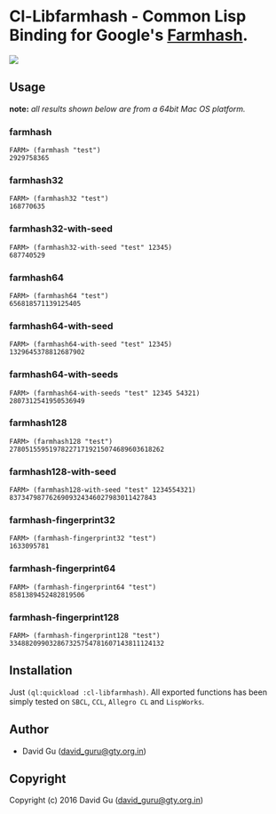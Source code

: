 # Cl-Libfarmhash - Common Lisp Binding for Google's [Farmhash](https://github.com/google/farmhash).

<a href="http://quickdocs.org/cl-libfarmhash"><img src="http://quickdocs.org/badge/cl-libfarmhash.svg" /></a>

## Usage

**note:** _all results shown below are from a 64bit Mac OS platform._

### farmhash

```common-lisp
FARM> (farmhash "test")
2929758365
```

### farmhash32

```common-lisp
FARM> (farmhash32 "test")
168770635
```

### farmhash32-with-seed

```common-lisp
FARM> (farmhash32-with-seed "test" 12345)
687740529
```

### farmhash64

```common-lisp
FARM> (farmhash64 "test")
656818571139125405
```

### farmhash64-with-seed

```common-lisp
FARM> (farmhash64-with-seed "test" 12345)
1329645378812687902
```

### farmhash64-with-seeds

```common-lisp
FARM> (farmhash64-with-seeds "test" 12345 54321)
2807312541950536949
```

### farmhash128

```common-lisp
FARM> (farmhash128 "test")
278051559519782271719215074689603618262
```

### farmhash128-with-seed

```common-lisp
FARM> (farmhash128-with-seed "test" 1234554321)
8373479877626909324346027983011427843
```

### farmhash-fingerprint32

```common-lisp
FARM> (farmhash-fingerprint32 "test")
1633095781
```

### farmhash-fingerprint64

```common-lisp
FARM> (farmhash-fingerprint64 "test")
8581389452482819506
```

### farmhash-fingerprint128

```common-lisp
FARM> (farmhash-fingerprint128 "test")
334882099032867325754781607143811124132
```

## Installation

Just `(ql:quickload :cl-libfarmhash)`. All exported functions has been simply tested on `SBCL`, `CCL`, `Allegro CL` and `LispWorks`.

## Author

* David Gu (david_guru@gty.org.in)

## Copyright

Copyright (c) 2016 David Gu (david_guru@gty.org.in)
